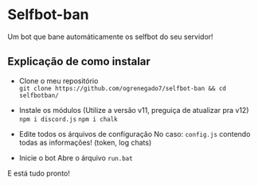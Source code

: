 # Selfbot-ban
Um bot que bane automáticamente os selfbot do seu servidor!

## Explicação de como instalar

* Clone o meu repositório  
`git clone https://github.com/ogrenegado7/selfbot-ban && cd selfbotban/`  

*  Instale os módulos (Utilize a versão v11, preguiça de atualizar pra v12)
`npm i discord.js`
`npm i chalk`

*  Edite todos os árquivos de configuração 
No caso: `config.js` contendo todas as informações! (token, log chats)

*  Inicie o bot
Abre o árquivo `run.bat`

E está tudo pronto!
